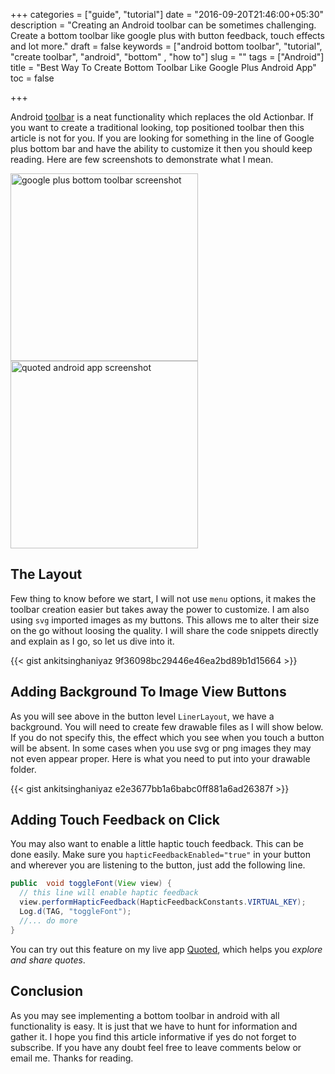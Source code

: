 +++
categories = ["guide", "tutorial"]
date = "2016-09-20T21:46:00+05:30"
description = "Creating an Android toolbar can be sometimes challenging. Create a bottom toolbar like google plus with button feedback, touch effects and lot more."
draft = false
keywords = ["android bottom toolbar", "tutorial", "create toolbar", "android", "bottom" , "how to"]
slug = ""
tags = ["Android"]
title = "Best Way To Create Bottom Toolbar Like Google Plus Android App"
toc = false

+++

Android [toolbar](https://developer.android.com/reference/android/widget/Toolbar.html) is a neat functionality which replaces the old Actionbar. If you want to create a traditional looking, top positioned toolbar then this article is not for you. If you are looking for something in the line of Google plus bottom bar and have the ability to customize it then you should keep reading. Here are few screenshots to demonstrate what I mean.

<img src="/images/tutorial/google_plus.png" alt="google plus bottom toolbar screenshot" title="Google plus bottom bar screenshot" style="width: 300px; padding-right: 30px;"/>
<img src="/images/tutorial/quoted.png" alt="quoted android app screenshot" title="Quoted Android app screenshot" style="width: 300px"; padding: 20px;"/>

## The Layout

Few thing to know before we start, I will not use `menu` options, it makes the toolbar creation easier but takes away the power to customize. I am also using `svg` imported images as my buttons. This allows me to alter their size on the go without loosing the quality. I will share the code snippets directly and explain as I go, so let us dive into it.


{{< gist ankitsinghaniyaz 9f36098bc29446e46ea2bd89b1d15664 >}}


## Adding Background To Image View Buttons
As you will see above in the button level `LinerLayout`, we have a background. You will need to create few drawable files as I will show below. If you do not specify this, the effect which you see when you touch a button will be absent. In some cases when you use svg or png images they may not even appear proper. Here is what you need to put into your drawable folder.


{{< gist ankitsinghaniyaz e2e3677bb1a6babc0ff881a6ad26387f >}}

## Adding Touch Feedback on Click

You may also want to enable a little haptic touch feedback. This can be done easily. Make sure you `hapticFeedbackEnabled="true"` in your button and wherever you are listening to the button, just add the following line.

```java
public  void toggleFont(View view) {
  // this line will enable haptic feedback
  view.performHapticFeedback(HapticFeedbackConstants.VIRTUAL_KEY);
  Log.d(TAG, "toggleFont");
  //... do more
}
```

You can try out this feature on my live app [Quoted](https://play.google.com/store/apps/details?id=com.classandobjects.quoted), which helps you *explore and share quotes*.
## Conclusion

As you may see implementing a bottom toolbar in android with all functionality is easy. It is just that we have to hunt for information and gather it. I hope you find this article informative if yes do not forget to subscribe. If you have any doubt feel free to leave comments below or email me. Thanks for reading.
